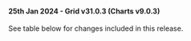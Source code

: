 #### 25th Jan 2024 - Grid v31.0.3 (Charts v9.0.3)

See table below for changes included in this release.
